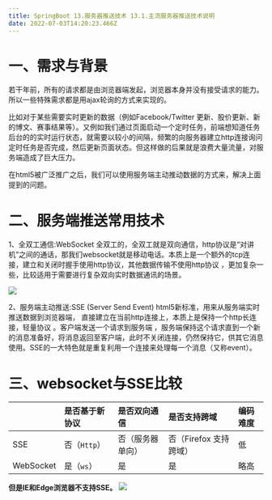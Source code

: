 ```yaml
---
title: SpringBoot 13.服务器推送技术 13.1.主流服务器推送技术说明
date: 2022-07-03T14:20:23.466Z
---
```

# 一、需求与背景

若干年前，所有的请求都是由浏览器端发起，浏览器本身并没有接受请求的能力。所以一些特殊需求都是用ajax轮询的方式来实现的。

比如对于某些需要实时更新的数据（例如Facebook/Twitter 更新、股价更新、新的博文、赛事结果等）。又例如我们通过页面启动一个定时任务，前端想知道任务后台的的实时运行状态，就需要以较小的间隔，频繁的向服务器建立http连接询问定时任务是否完成，然后更新页面状态。但这样做的后果就是浪费大量流量，对服务端造成了巨大压力。

在html5被广泛推广之后，我们可以使用服务端主动推动数据的方式来，解决上面提到的问题。

# 二、服务端推送常用技术

1、全双工通信:WebSocket
全双工的，全双工就是双向通信，http协议是“对讲机”之间的通话，那我们websocket就是移动电话。本质上是一个额外的tcp连接，建立和关闭时握手使用http协议，其他数据传输不使用http协议 ，更加复杂一些，比较适用于需要进行复杂双向实时数据通讯的场景。

![](https://cdn.jsdelivr.net/gh/krislinzhao/IMGcloud/img/20200501170354.png)

2、服务端主动推送:SSE (Server Send Event)
html5新标准，用来从服务端实时推送数据到浏览器端， 直接建立在当前http连接上，本质上是保持一个http长连接，轻量协议 。客户端发送一个请求到服务端 ，服务端保持这个请求直到一个新的消息准备好，将消息返回至客户端，此时不关闭连接，仍然保持它，供其它消息使用。SSE的一大特色就是重复利用一个连接来处理每一个消息（又称event）。

# 三、websocket与SSE比较

|           | 是否基于新协议 | 是否双向通信     | 是否支持跨域           | 编码难度 |
| :-------- | :------------- | :--------------- | :--------------------- | :------- |
| SSE       | 否（`Http`）   | 否（服务器单向） | 否（Firefox 支持跨域） | 低       |
| WebSocket | 是（`ws`）     | 是               | 是                     | 略高     |

**但是IE和Edge浏览器不支持SSE。**
![](https://cdn.jsdelivr.net/gh/krislinzhao/IMGcloud/img/20200501170514.png)